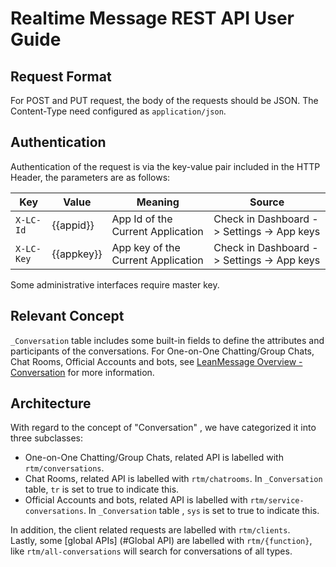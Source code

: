 # Realtime Message REST API User Guide

## Request Format

For POST and PUT request, the body of the requests should be JSON. The Content-Type need configured as `application/json`.

## Authentication

Authentication of the request is via the key-value pair included in the HTTP Header, the parameters are as follows:

Key|Value|Meaning|Source
---|----|---|---
`X-LC-Id`|{{appid}}| App Id of the Current Application| Check in Dashboard -> Settings -> App keys
`X-LC-Key`|{{appkey}}|App key of the Current Application | Check in Dashboard -> Settings -> App keys

Some administrative interfaces require master key.

## Relevant Concept

`_Conversation` table includes some built-in fields to define the attributes and participants of the conversations. For One-on-One Chatting/Group Chats, Chat Rooms, Official Accounts and bots, see [LeanMessage Overview - Conversation](./realtime_v2.html#conversation) for more information.

## Architecture

With regard to the concept of "Conversation" , we have categorized it into three subclasses:

- One-on-One Chatting/Group Chats, related API is labelled with `rtm/conversations`.
- Chat Rooms, related API is labelled with `rtm/chatrooms`. In `_Conversation` table, `tr` is set to true to indicate this.
- Official Accounts and bots, related API is labelled with `rtm/service-conversations`. In `_Conversation` table , `sys` is set to true to indicate this.

In addition, the client related requests are labelled with `rtm/clients`.  
Lastly, some [global APIs] (#Global API) are labelled with `rtm/{function}`, like `rtm/all-conversations` will search for conversations of all types.
